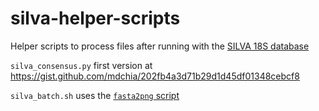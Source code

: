 # silva-helper-scripts
 Helper scripts to process files after running with the [SILVA 18S database](https://www.arb-silva.de/aligner/)

`silva_consensus.py` first version at https://gist.github.com/mdchia/202fb4a3d71b29d1d45df01348cebcf8

`silva_batch.sh` uses the [`fasta2png` script](https://gist.github.com/mdchia/cedacdc565c98a46048dbcd3e1e603fa)
